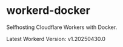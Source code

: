 # workerd-docker 
Selfhosting Cloudflare Workers with Docker.

Latest Workerd Version: v1.20250430.0